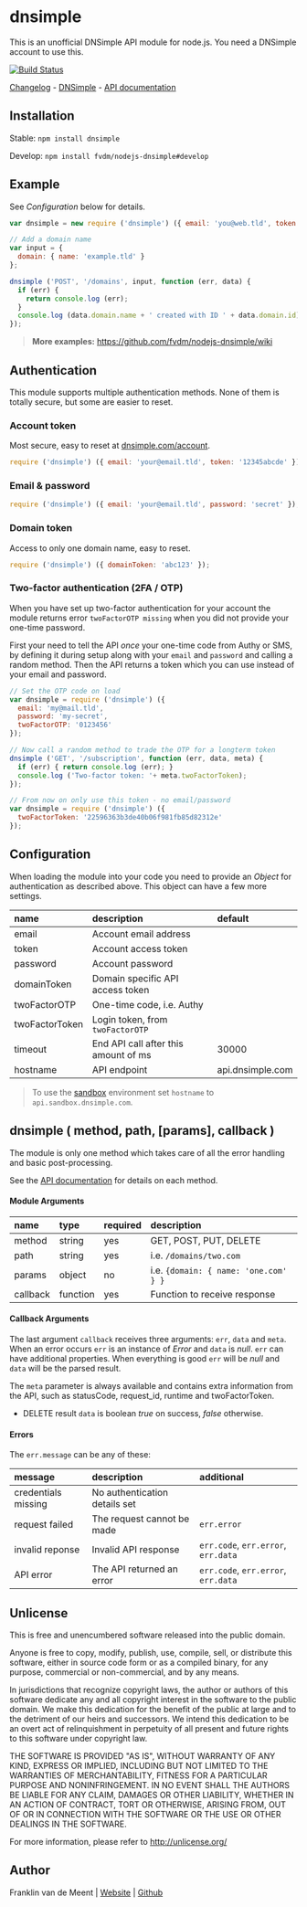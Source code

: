 dnsimple
========

This is an unofficial DNSimple API module for node.js.
You need a DNSimple account to use this.

[![Build Status](https://travis-ci.org/fvdm/nodejs-dnsimple.svg?branch=master)](https://travis-ci.org/fvdm/nodejs-dnsimple)

[Changelog](https://github.com/fvdm/nodejs-dnsimple/releases) -
[DNSimple](https://dnsimple.com/) -
[API documentation](https://developer.dnsimple.com/)


Installation
------------

Stable: `npm install dnsimple`

Develop: `npm install fvdm/nodejs-dnsimple#develop`


Example
-------

See _Configuration_ below for details.


```js
var dnsimple = new require ('dnsimple') ({ email: 'you@web.tld', token: 'abc123' });

// Add a domain name
var input = {
  domain: { name: 'example.tld' }
};

dnsimple ('POST', '/domains', input, function (err, data) {
  if (err) {
    return console.log (err);
  }
  console.log (data.domain.name + ' created with ID ' + data.domain.id);
});
```

> **More examples:** <https://github.com/fvdm/nodejs-dnsimple/wiki>


Authentication
--------------

This module supports multiple authentication methods.
None of them is totally secure, but some are easier to reset.


### Account token

Most secure, easy to reset at [dnsimple.com/account](https://dnsimple.com/account).


```js
require ('dnsimple') ({ email: 'your@email.tld', token: '12345abcde' });
```


### Email & password

```js
require ('dnsimple') ({ email: 'your@email.tld', password: 'secret' });
```


### Domain token

Access to only one domain name, easy to reset.

```js
require ('dnsimple') ({ domainToken: 'abc123' });
```


### Two-factor authentication (2FA / OTP)

When you have set up two-factor authentication for your account the module returns
error `twoFactorOTP missing` when you did not provide your one-time password.

First your need to tell the API _once_ your one-time code from Authy or SMS, by
defining it during setup along with your `email` and `password` and calling a random
method. Then the API returns a token which you can use instead of your email and password.


```js
// Set the OTP code on load
var dnsimple = require ('dnsimple') ({
  email: 'my@mail.tld',
  password: 'my-secret',
  twoFactorOTP: '0123456'
});

// Now call a random method to trade the OTP for a longterm token
dnsimple ('GET', '/subscription', function (err, data, meta) {
  if (err) { return console.log (err); }
  console.log ('Two-factor token: '+ meta.twoFactorToken);
});

// From now on only use this token - no email/password
var dnsimple = require ('dnsimple') ({
  twoFactorToken: '22596363b3de40b06f981fb85d82312e'
});
```


Configuration
-------------

When loading the module into your code you need to provide an _Object_ for
authentication as described above.
This object can have a few more settings.

name           | description                          | default
:--------------|:-------------------------------------|:----------------
email          | Account email address                |
token          | Account access token                 |
password       | Account password                     |
domainToken    | Domain specific API access token     |
twoFactorOTP   | One-time code, i.e. Authy            |
twoFactorToken | Login token, from `twoFactorOTP`     |
timeout        | End API call after this amount of ms | 30000
hostname       | API endpoint                         | api.dnsimple.com


> To use the [sandbox](http://developer.dnsimple.com/sandbox/) environment
> set `hostname` to `api.sandbox.dnsimple.com`.


dnsimple ( method, path, [params], callback )
--------

The module is only one method which takes care of all the error handling
and basic post-processing.

See the [API documentation](http://developer.dnsimple.com/) for details on each method.


#### Module Arguments

name     | type     | required | description
:--------|:---------|:---------|:-------------------------------------
method   | string   | yes      | GET, POST, PUT, DELETE
path     | string   | yes      | i.e. `/domains/two.com`
params   | object   | no       | i.e. `{domain: { name: 'one.com' } }`
callback | function | yes      | Function to receive response


#### Callback Arguments

The last argument `callback` receives three arguments: `err`, `data` and `meta`.
When an error occurs `err` is an instance of _Error_ and `data` is _null_.
`err` can have additional properties.
When everything is good `err` will be _null_ and `data` will be the parsed result.

The `meta` parameter is always available and contains extra information from
the API, such as statusCode, request_id, runtime and twoFactorToken.

* DELETE result `data` is boolean _true_ on success, _false_ otherwise.


#### Errors

The `err.message` can be any of these:


message             | description                     | additional
:-------------------|:--------------------------------|:----------------------
credentials missing | No authentication details set   |
request failed      | The request cannot be made      | `err.error`
invalid reponse     | Invalid API response            | `err.code`, `err.error`, `err.data`
API error           | The API returned an error       | `err.code`, `err.error`, `err.data`


Unlicense
---------

This is free and unencumbered software released into the public domain.

Anyone is free to copy, modify, publish, use, compile, sell, or
distribute this software, either in source code form or as a compiled
binary, for any purpose, commercial or non-commercial, and by any
means.

In jurisdictions that recognize copyright laws, the author or authors
of this software dedicate any and all copyright interest in the
software to the public domain. We make this dedication for the benefit
of the public at large and to the detriment of our heirs and
successors. We intend this dedication to be an overt act of
relinquishment in perpetuity of all present and future rights to this
software under copyright law.

THE SOFTWARE IS PROVIDED "AS IS", WITHOUT WARRANTY OF ANY KIND,
EXPRESS OR IMPLIED, INCLUDING BUT NOT LIMITED TO THE WARRANTIES OF
MERCHANTABILITY, FITNESS FOR A PARTICULAR PURPOSE AND NONINFRINGEMENT.
IN NO EVENT SHALL THE AUTHORS BE LIABLE FOR ANY CLAIM, DAMAGES OR
OTHER LIABILITY, WHETHER IN AN ACTION OF CONTRACT, TORT OR OTHERWISE,
ARISING FROM, OUT OF OR IN CONNECTION WITH THE SOFTWARE OR THE USE OR
OTHER DEALINGS IN THE SOFTWARE.

For more information, please refer to <http://unlicense.org/>


Author
------

Franklin van de Meent
| [Website](https://frankl.in)
| [Github](https://github.com/fvdm)
